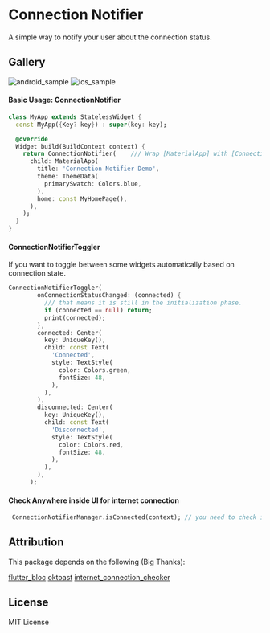 # Connection Notifier

A simple way to notify your user about the connection status.

## Gallery

![android_sample](https://user-images.githubusercontent.com/52869694/152056061-193a6a69-dbdd-48e0-bc10-892723b59478.gif)
![ios_sample](https://user-images.githubusercontent.com/52869694/152056087-92ae2fa1-3ff0-419d-abdd-50e699957bb1.gif)


#### Basic Usage: ConnectionNotifier

```dart
class MyApp extends StatelessWidget {
  const MyApp({Key? key}) : super(key: key);

  @override
  Widget build(BuildContext context) {
    return ConnectionNotifier(    /// Wrap [MaterialApp] with [ConnectionNotifier], and that is it!
      child: MaterialApp(
        title: 'Connection Notifier Demo',
        theme: ThemeData(
          primarySwatch: Colors.blue,
        ),
        home: const MyHomePage(),
      ),
    );
  }
}
```
#### ConnectionNotifierToggler

If you want to toggle between some widgets automatically based on connection state.

```dart
ConnectionNotifierToggler(
        onConnectionStatusChanged: (connected) {
          /// that means it is still in the initialization phase.
          if (connected == null) return;
          print(connected);
        },
        connected: Center(
          key: UniqueKey(),
          child: const Text(
            'Connected',
            style: TextStyle(
              color: Colors.green,
              fontSize: 48,
            ),
          ),
        ),
        disconnected: Center(
          key: UniqueKey(),
          child: const Text(
            'Disconnected',
            style: TextStyle(
              color: Colors.red,
              fontSize: 48,
            ),
          ),
        ),
      );

```
#### Check Anywhere inside UI for internet connection 

```dart
 ConnectionNotifierManager.isConnected(context); // you need to check if it is null (it will be null in initialization phase only).
```


## Attribution

This package depends on the following (Big Thanks):

[flutter_bloc](https://github.com/felangel/bloc/tree/master/packages/flutter_bloc)
[oktoast](https://github.com/OpenFlutter/flutter_oktoast)
[internet_connection_checker ](https://github.com/RounakTadvi/internet_connection_checker)


## License

MIT License
